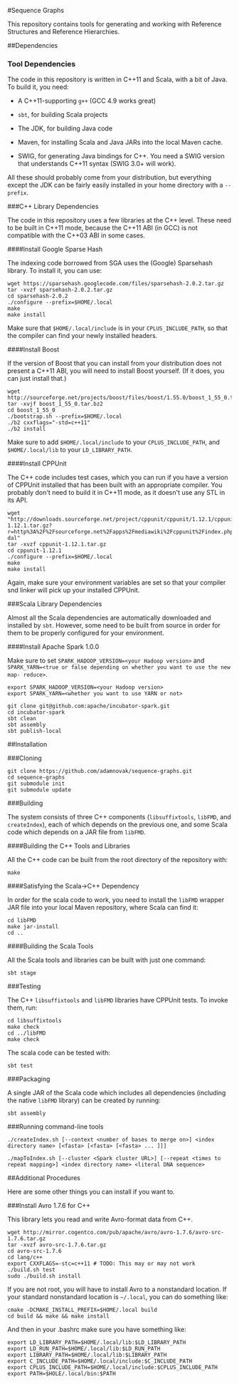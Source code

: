 #Sequence Graphs

This repository contains tools for generating and working with Reference
Structures and Reference Hierarchies.

##Dependencies

### Tool Dependencies

The code in this repository is written in C++11 and Scala, with a bit of Java.
To build it, you need:

* A C++11-supporting `g++` (GCC 4.9 works great)

* `sbt`, for building Scala projects

* The JDK, for building Java code

* Maven, for installing Scala and Java JARs into the local Maven cache.

* SWIG, for generating Java bindings for C++. You need a SWIG version that understands C++11 syntax (SWIG 3.0+ will work).

All these should probably come from your distribution, but everything except the
JDK can be fairly easily installed in your home directory with a `--prefix`.

###C++ Library Dependencies

The code in this repository uses a few libraries at the C++ level. These need to
be built in C++11 mode, because the C++11 ABI (in GCC) is not compatible with
the C++03 ABI in some cases.

####Install Google Sparse Hash

The indexing code borrowed from SGA uses the (Google) Sparsehash library. To
install it, you can use:

```
wget https://sparsehash.googlecode.com/files/sparsehash-2.0.2.tar.gz
tar -xvzf sparsehash-2.0.2.tar.gz
cd sparsehash-2.0.2
./configure --prefix=$HOME/.local
make
make install
```

Make sure that `$HOME/.local/include` is in your `CPLUS_INCLUDE_PATH`, so that
the compiler can find your newly installed headers.

####Install Boost

If the version of Boost that you can install from your distribution does not
present a C++11 ABI, you will need to install Boost yourself. (If it does, you
can just install that.)

```
wget http://sourceforge.net/projects/boost/files/boost/1.55.0/boost_1_55_0.tar.bz2/download
tar -xvjf boost_1_55_0.tar.bz2
cd boost_1_55_0
./bootstrap.sh --prefix=$HOME/.local
./b2 cxxflags="-std=c++11"
./b2 install
```

Make sure to add `$HOME/.local/include` to your `CPLUS_INCLUDE_PATH`, and
`$HOME/.local/lib` to your `LD_LIBRARY_PATH`.

####Install CPPUnit

The C++ code includes test cases, which you can run if you have a version of
CPPUnit installed that has been built with an appropriate compiler. You probably
don't need to build it in C++11 mode, as it doesn't use any STL in its API.

```
wget "http://downloads.sourceforge.net/project/cppunit/cppunit/1.12.1/cppunit-1.12.1.tar.gz?r=http%3A%2F%2Fsourceforge.net%2Fapps%2Fmediawiki%2Fcppunit%2Findex.php%3Ftitle%3DMain_Page&ts=1403118115&use_mirror=softlayer-dal"
tar -xvzf cppunit-1.12.1.tar.gz
cd cppunit-1.12.1
./configure --prefix=$HOME/.local
make
make install
```

Again, make sure your environment variables are set so that your compiler snd
linker will pick up your installed CPPUnit.

###Scala Library Dependencies

Almost all the Scala dependencies are automatically downloaded and installed by
`sbt`. However, some need to be built from source in order for them to be
properly configured for your environment.

####Install Apache Spark 1.0.0

Make sure to set `SPARK_HADOOP_VERSION=<your Hadoop version>` and
`SPARK_YARN=<true or false depending on whether you want to use the new map-
reduce>`.

```
export SPARK_HADOOP_VERSION=<your Hadoop version>
export SPARK_YARN=<whether you want to use YARN or not>

git clone git@github.com:apache/incubator-spark.git
cd incubator-spark
sbt clean
sbt assembly
sbt publish-local
```

##Installation

###Cloning

```
git clone https://github.com/adamnovak/sequence-graphs.git
cd sequence-graphs
git submodule init
git submodule update
```

###Building

The system consists of three C++ components (`libsuffixtools`, `libFMD`, and
`createIndex`), each of which depends on the previous one, and some Scala code
which depends on a JAR file from `libFMD`.

####Building the C++ Tools and Libraries

All the C++ code can be built from the root directory of the repository with:

```
make
```

####Satisfying the Scala->C++ Dependency

In order for the scala code to work, you need to install the `libFMD` wrapper
JAR file into your local Maven repository, where Scala can find it:

```
cd libFMD
make jar-install
cd ..
```

####Building the Scala Tools

All the Scala tools and libraries can be built with just one command:

```
sbt stage
```

###Testing

The C++ `libsuffixtools` and `libFMD` libraries have CPPUnit tests. To invoke
them, run:

```
cd libsuffixtools
make check
cd ../libFMD
make check
```


The scala code can be tested with:

```
sbt test
```

###Packaging

A single JAR of the Scala code which includes all dependencies (including the
native `libFMD` library) can be created by running:

```
sbt assembly
```

###Running command-line tools

```
./createIndex.sh [--context <number of bases to merge on>] <index directory name> [<fasta> [<fasta> [<fasta> ... ]]]

./mapToIndex.sh [--cluster <Spark cluster URL>] [--repeat <times to repeat mapping>] <index directory name> <literal DNA sequence>
```

##Additional Procedures

Here are some other things you can install if you want to.

###Install Avro 1.7.6 for C++

This library lets you read and write Avro-format data from C++.

```
wget http://mirror.cogentco.com/pub/apache/avro/avro-1.7.6/avro-src-1.7.6.tar.gz
tar -xvzf avro-src-1.7.6.tar.gz
cd avro-src-1.7.6
cd lang/c++
export CXXFLAGS=-stc=c++11 # TODO: This may or may not work
./build.sh test
sudo ./build.sh install
```

If you are not root, you will have to install Avro to a nonstandard location. If
your standard nonstandard location is `~/.local`, you can do something like:

```
cmake -DCMAKE_INSTALL_PREFIX=$HOME/.local build
cd build && make && make install
```

And then in your .bashrc make sure you have something like:

```
export LD_LIBRARY_PATH=$HOME/.local/lib:$LD_LIBRARY_PATH
export LD_RUN_PATH=$HOME/.local/lib:$LD_RUN_PATH
export LIBRARY_PATH=$HOME/.local/lib:$LIBRARY_PATH
export C_INCLUDE_PATH=$HOME/.local/include:$C_INCLUDE_PATH
export CPLUS_INCLUDE_PATH=$HOME/.local/include:$CPLUS_INCLUDE_PATH
export PATH=$HOLE/.local/bin:$PATH
```
